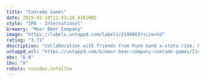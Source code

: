 ```yaml
---
title: "Comrade Games"
date: 2019-02-10T11:53:18.416100Z
style: "IPA - International"
brewery: "Moor Beer Company"
image: "https://labels.untappd.com/labels/2146863?size=hd"
rating: "3.71"
description: "Collaboration with friends from Punk band x-state ride. No poser ipa"
untappd_url: "https://untappd.com/b/moor-beer-company-comrade-games/2146863"
abv: "6.0"
ibu: "0"
robots: noindex,nofollow
---
```

